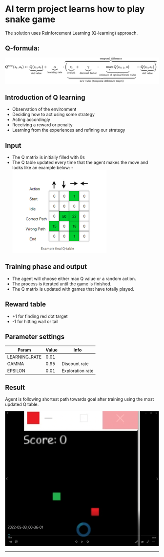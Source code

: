 AI term project learns how to play snake game
================================

The solution uses Reinforcement Learning (Q-learning) approach.


Q-formula:
------ 
![formula](Qequation.png)

Introduction of Q learning
------ 
* Observation of the environment
* Deciding how to act using some strategy
* Acting accordingly
* Receiving a reward or penalty
* Learning from the experiences and refining our strategy

Input
---------
- The Q matrix is initially filled with 0s
- The Q table updated every time that the agent makes the move and looks like an example below:
-![Example](Qtable.png)


Training phase and output
---------
- The agent will choose either max Q value or a random action.
- The process is iterated until the game is finished.
- The Q matrix is updated with games that have totally played.


Reward table
------------

- +1 for finding red dot target
- -1 for hitting wall or tail

Parameter settings
----------------

Param | Value | Info
--- | --- | ---
LEARNING_RATE | 0.01 |
GAMMA | 0.95 | Discount rate
EPSILON | 0.01 | Exploration rate


Result
-------------
Agent is following shortest path towards goal after training using the most updated Q table.

![Visualisation](snake.gif)

------



